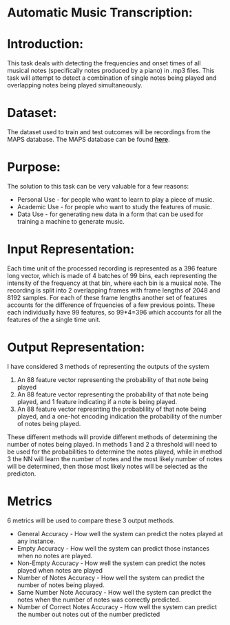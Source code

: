 # Automatic Music Transcription:
# Introduction:
This task deals with detecting the frequencies and onset times of all musical notes (specifically notes produced by a piano) in .mp3 files. This task will attempt to detect a combination of single notes being played and overlapping notes being played simultaneously.
# Dataset:
The dataset used to train and test outcomes will be recordings from the MAPS database. The MAPS database can be found [**here**](
http://www.tsi.telecom-paristech.fr/aao/en/2010/07/08/maps-database-a-piano-database-for-multipitch-estimation-and-automatic-transcription-of-music/).
# Purpose:
The solution to this task can be very valuable for a few reasons:
* Personal Use - for people who want to learn to play a piece of music.
* Academic Use - for people who want to study the features of music.
* Data Use - for generating new data in a form that can be used for training a machine to generate music.

# Input Representation:
Each time unit of the processed recording is represented as a 396 feature long vector, which is made of 4 batches of 99 bins, each representing the intensity of the frequency at that bin, where each bin is a musical note.
The recording is split into 2 overlapping frames with frame lengths of 2048 and 8192 samples.
For each of these frame lengths another set of features accounts for the difference of frquencies of a few previous points.
These each individually have 99 features, so 99*4=396 which accounts for all the features of the a single time unit.

# Output Representation:
I have considered 3 methods of representing the outputs of the system
1. An 88 feature vector representing the probability of that note being played
2. An 88 feature vector representing the probability of that note being played, and 1 feature indicating if a note is being played.
3. An 88 feature vector represnting the probablility of that note being played, and a one-hot encoding indication the probability of the number of notes being played.

These different methods will provide different methods of determining the number of notes being played. In methods 1 and 2 a threshold will need to be used for the probabilities to determine the notes played, while in method 3 the NN will learn the number of notes and the most likely number of notes will be determined, then those most likely notes will be selected as the predicton.

# Metrics
6 metrics will be used to compare these 3 output methods.
* General Accuracy - How well the system can predict the notes played at any instance.
* Empty Accuracy - How well the system can predict those instances when no notes are played.
* Non-Empty Accuracy - How well the system can predict the notes played when notes are played
* Number of Notes Accuracy - How well the system can predict the number of notes being played.
* Same Number Note Accuracy - How well the system can predict the notes when the number of notes was correctly predicted.
* Number of Correct Notes Accuracy - How well the system can predict the number out notes out of the number predicted
